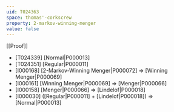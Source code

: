 ```yaml
---
uid: T024363
space: thomas'-corkscrew
property: 2-markov-winning-menger
value: false
---
```

[[Proof]]

* [T024339] [Normal|P000013]
* [T024351] [Regular|P000011]
* [I000168] [2-Markov-Winning Menger|P000072] => [Winning Menger|P000069]
* [I000161] [Winning Menger|P000069] => [Menger|P000066]
* [I000158] [Menger|P000066] => [Lindelof|P000018]
* [I000030] ([Regular|P000011] + [Lindelof|P000018]) => [Normal|P000013]

